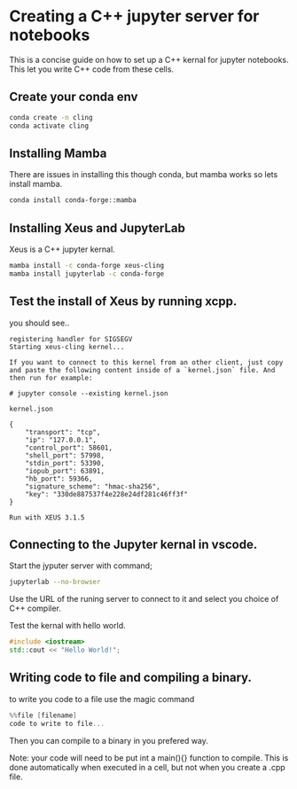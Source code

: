 # Creating a C++ jupyter server for notebooks


This is a concise guide on how to set up a C++ kernal for jupyter notebooks. This let you write C++ code from these cells.

## Create your conda env

```bash
conda create -n cling
conda activate cling
```

## Installing Mamba
There are issues in installing this though conda, but mamba works so lets install mamba.
```bash
conda install conda-forge::mamba
```

## Installing Xeus and JupyterLab

Xeus is a C++ jupyter kernal.

```bash
mamba install -c conda-forge xeus-cling
mamba install jupyterlab -c conda-forge
```

## Test the install of Xeus by running xcpp.

you should see..

```output
registering handler for SIGSEGV
Starting xeus-cling kernel...

If you want to connect to this kernel from an other client, just copy and paste the following content inside of a `kernel.json` file. And then run for example:

# jupyter console --existing kernel.json

kernel.json

{
    "transport": "tcp",
    "ip": "127.0.0.1",
    "control_port": 58601,
    "shell_port": 57998,
    "stdin_port": 53390,
    "iopub_port": 63891,
    "hb_port": 59366,
    "signature_scheme": "hmac-sha256",
    "key": "330de887537f4e228e24df281c46ff3f"
}

Run with XEUS 3.1.5
```

## Connecting to the Jupyter kernal in vscode.

Start the jyputer server with command;

```bash
jupyterlab --no-browser
```

Use the URL of the runing server to connect to it and select you choice of C++ compiler.

Test the kernal with hello world.
```c++
#include <iostream>
std::cout << "Hello World!";
```

## Writing code to file and compiling a binary.

to write you code to a file use the magic command

```c++
%%file [filename]
code to write to file...

```

Then you can compile to a binary in you prefered way.

Note: your code will need to be put int a main(){} function to compile. This is done automatically when executed in a cell, but not when you create a .cpp file.
